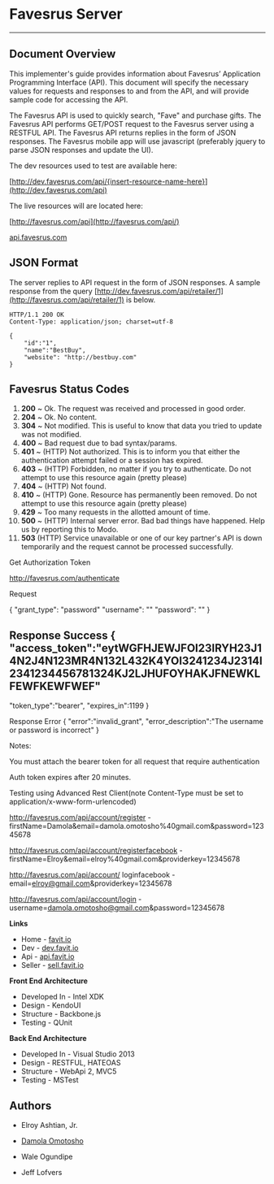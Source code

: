 Favesrus Server
=========
-----------------

Document Overview
---------------------

This implementer's guide provides information about Favesrus’ Application Programming Interface (API). This document will specify the necessary values for requests and responses to and from the API, and will provide sample code for accessing the API. 

The Favesrus API is used to quickly search, "Fave" and purchase gifts. The Favesrus API performs GET/POST request to the Favesrus server using a RESTFUL API. The Favesrus API returns replies in the form of JSON responses. The Favesrus mobile app will use javascript (preferably jquery to parse JSON responses and update the UI).

The dev resources used to test are available here:

[http://dev.favesrus.com/api/{insert-resource-name-here}](http://dev.favesrus.com/api)

The live resources will are located here:

[http://favesrus.com/api](http://favesrus.com/api/)

[api.favesrus.com](api.favesrus.com)

JSON Format
------------------

The server replies to API request in the form of JSON responses. A sample response from the query [http://dev.favesrus.com/api/retailer/1](http://favesrus.com/api/retailer/1) is below.

	HTTP/1.1 200 OK
	Content-Type: application/json; charset=utf-8

	{
		"id":"1",
		"name":"BestBuy",
		"website": "http://bestbuy.com"
	}
	
Favesrus Status Codes
---------------------


1. **200** ~ Ok. The request was received and processed in good order.
1. **204** ~ Ok. No content.
1. **304** ~ Not modified. This is useful to know that data you tried to update was not modified.
1. **400** ~ Bad request due to bad syntax/params.
1. **401** ~ (HTTP) Not authorized. This is to inform you that either the authentication attempt failed or a session has expired.
1. **403** ~ (HTTP) Forbidden, no matter if you try to authenticate. Do not attempt to use this resource again (pretty please)
1. **404** ~ (HTTP) Not found.
1. **410** ~ (HTTP) Gone. Resource has permanently been removed. Do not attempt to use this resource again (pretty please)
1. **429** ~ Too many requests in the allotted amount of time. 
1. **500** ~ (HTTP) Internal server error. Bad bad things have happened. Help us by reporting this to Modo.
1. **503** (HTTP) Service unavailable or one of our key partner's API is down temporarily and the request cannot be processed successfully.


Get Authorization Token

http://favesrus.com/authenticate

Request

{
"grant_type": "password"
"username": "<username>"
"password": "<password>"
}

Response Success
{
"access_token":"eytWGFHJEWJFOI23IRYH23J14N2J4N123MR4N132L432K4YOI3241234J2314I2341234456781324KJ2LJHUFOYHAKJFNEWKLFEWFKEWFWEF"
- 
"token_type":"bearer",
"expires_in":1199
}

Response Error
{ "error":"invalid_grant", "error_description":"The username or password is incorrect" }

Notes:

You must attach the bearer token for all request that require authentication


Auth token expires after 20 minutes.


Testing using Advanced Rest Client(note Content-Type must be set to application/x-www-form-urlencoded)

http://favesrus.com/api/account/register - firstName=Damola&email=damola.omotosho%40gmail.com&password=12345678

http://favesrus.com/api/account/registerfacebook - firstName=Elroy&email=elroy%40gmail.com&providerkey=12345678

http://favesrus.com/api/account/
loginfacebook - 
email=elroy@gmail.com&providerkey=12345678

http://favesrus.com/api/account/login -
username=damola.omotosho@gmail.com&password=12345678

**Links**

- Home -	[favit.io](http://favit.io)
- Dev - 	[dev.favit.io](dev.favit.io)
- Api - 	[api.favit.io](api.favit.io)
- Seller - 	[sell.favit.io](sell.favit.io)

**Front End Architecture**

- Developed In - Intel XDK
- Design - KendoUI
- Structure - Backbone.js
- Testing - QUnit

**Back End Architecture**

- Developed In - Visual Studio 2013
- Design - RESTFUL, HATEOAS
- Structure - WebApi 2, MVC5
- Testing - MSTest

Authors
-----------
- Elroy Ashtian, Jr.

- [Damola Omotosho](http://damolaomotosho.com)

- Wale Ogundipe

- Jeff Lofvers